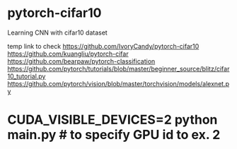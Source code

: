 # pytorch-cifar10
Learning CNN with cifar10 dataset

temp link to check
https://github.com/IvoryCandy/pytorch-cifar10
https://github.com/kuangliu/pytorch-cifar
https://github.com/bearpaw/pytorch-classification
https://github.com/pytorch/tutorials/blob/master/beginner_source/blitz/cifar10_tutorial.py
https://github.com/pytorch/vision/blob/master/torchvision/models/alexnet.py

# CUDA_VISIBLE_DEVICES=2 python main.py  # to specify GPU id to ex. 2
